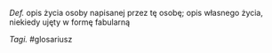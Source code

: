 _Def._ opis życia osoby napisanej przez tę osobę; opis własnego życia, niekiedy ujęty w formę fabularną

_Tagi._ #glosariusz 